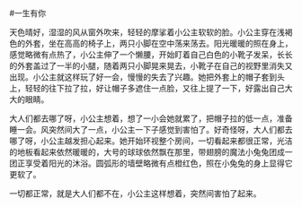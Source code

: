 #一生有你

天色晴好，湿湿的风从窗外吹来，轻轻的摩挲着小公主软软的脸。小公主穿在浅褐色的外套，坐在高高的椅子上，两只小脚在空中荡来荡去。阳光暖暖的照在身上，感觉略微有点热了，小公主伸了一个懒腰，开始盯着自己白色的小靴子发呆，长长的外套盖过了一半的小腿，随着两只小脚晃来晃去，小靴子在自己的视野里消失又出现。小公主就这样玩了好一会，慢慢的失去了兴趣。她把外套上的帽子套到头上，轻轻的往下拉了拉，好让帽子多遮住一点脸，又往上提了一下，好露出自己大大的眼睛。

大人们都去哪了呀，小公主想着，想了一小会她就累了，把帽子拉的低一点，准备睡一会。风突然间大了一点，小公主一下子感觉到害怕了。好奇怪呀，大人们都去哪了呀，小公主越发担心起来。她开始环视整个房间，一切看起来都很正常，光洁的地板看起来依然暖暖的，大号的球球依然飘在那里，带翅膀的魔法小兔兔团成一团正享受着阳光的沐浴。圆弧形的墙壁略微有点橙红色，照在小兔兔的身上显得它更软了。

一切都正常，就是大人们都不在，小公主这样想着，突然间害怕了起来。
